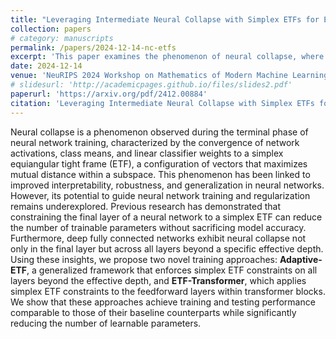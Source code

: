 ```yaml
---
title: "Leveraging Intermediate Neural Collapse with Simplex ETFs for Efficient Deep Neural Networks"
collection: papers
# category: manuscripts
permalink: /papers/2024-12-14-nc-etfs
excerpt: 'This paper examines the phenomenon of neural collapse, where network activations, class means, and linear classifier weights converge to a simplex equiangular tight frame (ETF) during training, enhancing interpretability, robustness, and generalization. Building on findings that neural collapse extends beyond the final layer in fully connected networks, the authors propose two novel methods: Adaptive-ETF, which enforces simplex ETF constraints across all layers beyond a certain depth, and ETF-Transformer, which applies these constraints to feedforward layers in transformer blocks. Both methods maintain performance while significantly reducing trainable parameters, offering efficient alternatives for network training and regularization.'
date: 2024-12-14
venue: 'NeuRIPS 2024 Workshop on Mathematics of Modern Machine Learning'
# slidesurl: 'http://academicpages.github.io/files/slides2.pdf'
paperurl: 'https://arxiv.org/pdf/2412.00884'
citation: 'Leveraging Intermediate Neural Collapse with Simplex ETFs for Efficient Deep Neural Networks (2024). Emily Liu. NeurIPS 2024 Workshop on Mathematics of Modern Machine Learning.'
---
```

  Neural collapse is a phenomenon observed during the terminal phase of neural network training, characterized by the convergence of network activations, class means, and linear classifier weights to a simplex equiangular tight frame (ETF), a configuration of vectors that maximizes mutual distance within a subspace. This phenomenon has been linked to improved interpretability, robustness, and generalization in neural networks. However, its potential to guide neural network training and regularization remains underexplored. Previous research has demonstrated that constraining the final layer of a neural network to a simplex ETF can reduce the number of trainable parameters without sacrificing model accuracy. Furthermore, deep fully connected networks exhibit neural collapse not only in the final layer but across all layers beyond a specific effective depth. Using these insights, we propose two novel training approaches: **Adaptive-ETF**, a generalized framework that enforces simplex ETF constraints on all layers beyond the effective depth, and **ETF-Transformer**, which applies simplex ETF constraints to the feedforward layers within transformer blocks. We show that these approaches achieve training and testing performance comparable to those of their baseline counterparts while significantly reducing the number of learnable parameters.
